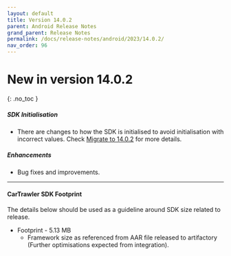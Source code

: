 ```yaml
---
layout: default
title: Version 14.0.2
parent: Android Release Notes
grand_parent: Release Notes
permalink: /docs/release-notes/android/2023/14.0.2/
nav_order: 96
---
```


# New in version 14.0.2

{: .no_toc }

##### SDK Initialisation
* There are changes to how the SDK is initialised to avoid initialisation with incorrect values. Check <a href="/docs/android/migrate/" target="_blank">Migrate to 14.0.2</a> for more details.

##### Enhancements
* Bug fixes and improvements.

---
#### CarTrawler SDK Footprint
The details below should be used as a guideline around SDK size related to release.
* Footprint - 5.13 MB
  * Framework size as referenced from AAR file released to artifactory (Further optimisations expected from integration).
